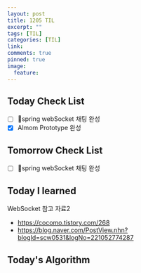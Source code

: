 ```yaml
---
layout: post
title: 1205 TIL
excerpt: ""
tags: [TIL]
categories: [TIL]
link:
comments: true
pinned: true
image:
  feature:
---
```


## Today Check List

- [ ] spring webSocket 채팅 완성
- [x] Almom Prototype 완성

## Tomorrow Check List

- [ ] spring webSocket 채팅 완성

## Today I learned

WebSocket 참고 자료2

* https://cocomo.tistory.com/268
* https://blog.naver.com/PostView.nhn?blogId=scw0531&logNo=221052774287

## Today's Algorithm

